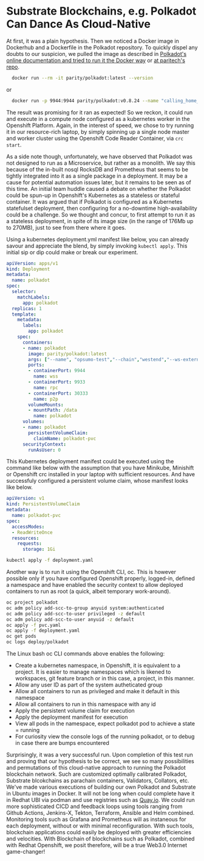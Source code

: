 # Substrate Blockchains, e.g. Polkadot Can Dance As Cloud-Native

At first, it was a plain hypothesis. Then we noticed a Docker image in Dockerhub and a Dockerfile in the Polkadot repository. To quickly dispel any doubts to our suspicion, we pulled the image as described in [Polkadot's online documentation and tried to run it the Docker way](https://wiki.polkadot.network/docs/en/maintain-sync) or [at paritech's repo](https://github.com/paritytech/polkadot/blob/master/doc/docker.md).

```bash
  docker run --rm -it parity/polkadot:latest --version
```
or
```bash
  docker run -p 9944:9944 parity/polkadot:v0.8.24 --name "calling_home_from_a_docker_container" --rpc-external --ws-external
```

The result was promising for it ran as expected!  So we reckon, it could run and execute in a compute node configured as a kubernetes worker in the Openshift Platform. Again, in the interest of speed, we chose to try running it in our resource-rich laptop, by simply spinning up a single node master and worker cluster using the Openshift Code Reader Container, via ```crc start```.

As a side note though, unfortunately, we have observed that Polkadot was not designed to run as a Microservice, but rather as a monolith. We say this because of the in-built nosql RocksDB and Prometheus that seems to be tightly integrated into it as a single package in a deployment. It may be a cause for potential automation issues later, but it remains to be seen as of this time. An initial team huddle caused a debate on whether the Polkadot could be spun-up in Openshift's Kubernetes as a stateless or stateful container. It was argued that if Polkadot is configured as a Kubernetes statefulset deployment, then configuring for a no-downtime high-availability could be a challenge. So we thought and concur, to first attempt to run it as a stateless deployment, in spite of its image size (in the range of 176Mb up to 270MB), just to see from there where it goes. 

Using a kubernetes deployment.yml manifest like below, you can already savour and appreciate the blend, by simply invoking ``` kubectl apply ```. This initial sip or dip could make or break our experiment.

```yaml
apiVersion: apps/v1
kind: Deployment
metadata:
  name: polkadot
spec:
  selector:
    matchLabels:
      app: polkadot
  replicas: 1
  template:
    metadata:
      labels:
        app: polkadot
    spec:
      containers:
      - name: polkadot
        image: parity/polkadot:latest
        args: ["--name", "opsumo-test","--chain","westend","--ws-external","--rpc-external", "--prometheus-external"]
        ports:
        - containerPort: 9944
          name: wss
        - containerPort: 9933
          name: rpc
        - containerPort: 30333
          name: p2p
        volumeMounts:
        - mountPath: /data
          name: polkadot
      volumes:
      - name: polkadot
        persistentVolumeClaim:
          claimName: polkadot-pvc
      securityContext:
        runAsUser: 0          
```
This Kubernetes deployment manifest could be executed using the command like below with the assumption that you have Minikube, Minishift or Openshift crc installed in your laptop with sufficient resources. And have successfuly configured a persistent volume claim, whose manifest looks like below.
```yaml
apiVersion: v1
kind: PersistentVolumeClaim
metadata:
  name: polkadot-pvc
spec:
  accessModes:
  - ReadWriteOnce
  resources:
    requests:
      storage: 1Gi
``` 
```bash
kubectl apply -f deployment.yaml  
```
Another way is to run it using the Openshift CLI, oc. This is however possible only if you have configured Openshift properly, logged-in, defined a namespace and have enabled the security context to allow deployed containers to run as root (a quick, albeit temporary work-around).
```bash
oc project polkadot
oc adm policy add-scc-to-group anyuid system:authenticated
oc adm policy add-scc-to-user privileged -z default
oc adm policy add-scc-to-user anyuid -z default
oc apply -f pvc.yaml
oc apply -f deployment.yaml
oc get pods
oc logs deploy/polkadot  
```
The Linux bash oc CLI commands above enables the following:
  + Create a kubernetes namespace, in Openshift, it is equivalent to a project. It is easier to manage namespaces which is likened to workspaces, git feature branch or in this case, a project, in this manner.
  + Allow any user ID as part of the system autheticated group
  + Allow all containers to run as privileged and make it default in this namespace
  + Allow all containers to run in this namespace with any id 
  + Apply the persistent volume claim for execution
  + Apply the deployment manifest for execution
  + View all pods in the namespace, expect polkadot pod to achieve a state = running
  + For curiosity view the console logs of the running polkadot, or to debug in case there are bumps encountered

Surprisingly, it was a very successful run. Upon completion of this test run and proving that our hypothesis to be correct, we see so many possibilities and permutations of this cloud-native approach to running the Polkadot blockchain network. Such are customized optimally calibrated Polkadot, Substrate blcokchains as parachain containers, Validators, Collators, etc. We've made various executions of building our own Polkadot and Substrate in Ubuntu images in Docker. It will not be long when could complete have it in Redhat UBI via podman and use registries such as [Quay.io](https://quai.io). We could run more sophisticated CICD and feedback loops using tools ranging from Github Actions, Jenkins-X, Tekton, Terraform, Ansible and Helm combined. Monitoring tools such as Grafana and Prometheus will as instaneous for each deployment, without or with minimal reconfiguration. With such tools, blockchain applications could easily be deployed with greater efficiencies and velocities. With Blockchain of blockchains such as Polkadot, combined with Redhat Openshift, we posit therefore, will be a true Web3.0 Internet game-changer! 